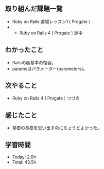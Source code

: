## 取り組んだ課題一覧
- Ruby on Rails 道場レッスン1 ( Progate )
- - Ruby on Rails 4 ( Progate ) 途中
## わかったこと
- Railsの超基本の復習。
- paramsはパラメーター(parameters)。
## 次やること
- Ruby on Rails 4 ( Progate ) つづき
## 感じたこと
- 基礎の基礎を思い出すのにちょうどよかった。
## 学習時間
- Today: 2.0h
- Total: 43.5h
